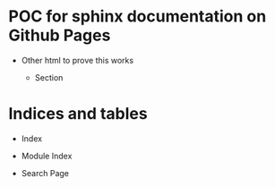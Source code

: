 # POC for sphinx documentation on Github Pages


* Other html to prove this works


    * Section


# Indices and tables


* Index


* Module Index


* Search Page
